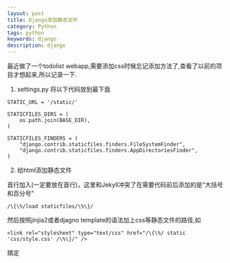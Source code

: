 ```yaml
---
layout: post
title: Django添加静态文件
category: Python
tags: python
keywords: django
description: django
---
```

最近做了一个todolist webapp,需要添加css时候忘记添加方法了,查看了以前的项目才想起来,所以记录一下.

1. settings.py 将以下代码放到最下面

```
STATIC_URL = '/static/'
 
STATICFILES_DIRS = ( 
    os.path.join(BASE_DIR),
)
 
STATICFILES_FINDERS = (
    "django.contrib.staticfiles.finders.FileSystemFinder",
    "django.contrib.staticfiles.finders.AppDirectoriesFinder",
)
```

2. 给html添加静态文件

首行加入(一定要放在首行)，这里和Jekyll冲突了在需要代码前后添加的是“大括号和百分号”

```
/\{\%/load staticfiles/\%\}/
```

然后按照jinjia2或者djagno template的语法加上css等静态文件的路径,如

```
<link rel="stylesheet" type="text/css" href="/\{\%/ static 'css/style.css' /\%\}/" />
```

搞定
